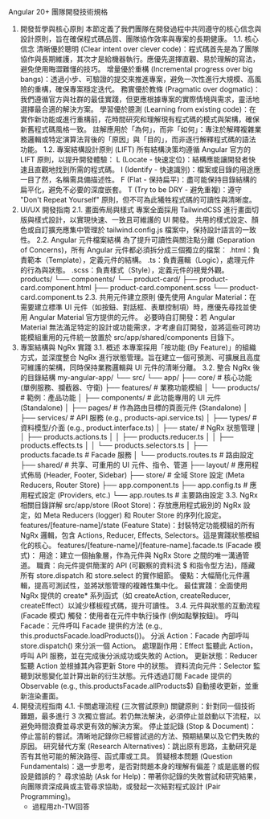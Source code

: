Angular 20+ 團隊開發技術規格

1. 開發哲學與核心原則
   本節定義了我們團隊在開發過程中共同遵守的核心信念與設計原則，旨在確保程式碼品質、團隊協作效率與專案的長期健康。
   1.1. 核心信念
   清晰優於聰明 (Clear intent over clever code)：程式碼首先是為了團隊協作與長期維護，其次才是給機器執行。應優先選擇直觀、易於理解的寫法，避免使用晦澀難懂的技巧。
   增量優於重構 (Incremental progress over big bangs)：透過小步、可驗證的提交來推進專案，避免一次性進行大規模、高風險的重構，確保專案穩定迭代。
   務實優於教條 (Pragmatic over dogmatic)：我們遵循官方與社群的最佳實踐，但更應根據專案的實際情境與需求，靈活地選擇最合適的解決方案。
   學習優於臆測 (Learning from existing code)：在實作新功能或進行重構前，花時間研究和理解現有程式碼的模式與架構，確保新舊程式碼風格一致。
   註解應用於「為何」，而非「如何」：專注於解釋複雜業務邏輯或特定演算法背後的「原因」與「目的」，而非逐行解釋程式碼的語法功能。
   1.2. 專案結構設計原則 (LIFT)
   所有結構決策均遵循 Angular 官方的 LIFT 原則，以提升開發體驗：
   L (Locate - 快速定位)：結構應能讓開發者快速且直觀地找到所需的程式碼。
   I (Identify - 快速識別)：檔案或目錄的用途應一目了然，名稱需具備描述性。
   F (Flat - 保持扁平)：盡可能保持目錄結構的扁平化，避免不必要的深度嵌套。
   T (Try to be DRY - 避免重複)：遵守 "Don't Repeat Yourself" 原則，但不可為此犧牲程式碼的可讀性與清晰度。
2. UI/UX 開發指南
   2.1. 畫面佈局與樣式
   專案全面採用 TailwindCSS 進行畫面切版與樣式設計，以實現快速、一致且可維護的 UI 開發。
   共用的樣式設定、顏色或自訂擴充應集中管理於 tailwind.config.js 檔案中，保持設計語言的一致性。
   2.2. Angular 元件檔案結構
   為了提升可讀性與關注點分離 (Separation of Concerns)，所有 Angular 元件都必須拆分成三個獨立的檔案：
   .html：負責範本（Template），定義元件的結構。
   .ts：負責邏輯（Logic），處理元件的行為與狀態。
   .scss：負責樣式（Style），定義元件的視覺外觀。
   products/
   └── components/
   └── product-card/
   ├── product-card.component.html
   ├── product-card.component.scss
   └── product-card.component.ts
   2.3. 共用元件建立原則
   優先使用 Angular Material：在需要建立標準 UI 元件（如按鈕、對話框、表單控制項）時，應優先尋找並使用 Angular Material 官方提供的元件。
   必要時自訂開發：若 Angular Material 無法滿足特定的設計或功能需求，才考慮自訂開發，並將這些可跨功能模組重用的元件統一放置於 src/app/shared/components 目錄下。
3. 專案結構與 NgRx 實踐
   3.1. 概述
   本專案採用「按功能 (By Feature)」的組織方式，並深度整合 NgRx 進行狀態管理。旨在建立一個可預測、可擴展且高度可維護的架構，同時保持業務邏輯與 UI 元件的清晰分離。
   3.2. 整合 NgRx 後的目錄結構
   my-angular-app/
   └── src/
   └── app/
   ├── core/ # 核心功能 (單例服務、攔截器、守衛)
   ├── features/ # 業務功能模組
   │ └── products/ # 範例：產品功能
   │ ├── components/ # 此功能專用的 UI 元件 (Standalone)
   │ ├── pages/ # 作為路由目標的頁面元件 (Standalone)
   │ ├── services/ # API 服務 (e.g., products-api.service.ts)
   │ ├── types/ # 資料模型/介面 (e.g., product.interface.ts)
   │ ├── state/ # NgRx 狀態管理
   │ │ ├── products.actions.ts
   │ │ ├── products.reducer.ts
   │ │ ├── products.effects.ts
   │ │ └── products.selectors.ts
   │ ├── products.facade.ts # Facade 服務
   │ └── products.routes.ts # 路由設定
   ├── shared/ # 共享、可重用的 UI 元件、指令、管道
   ├── layout/ # 應用程式佈局 (Header, Footer, Sidebar)
   ├── store/ # 全域 Store 設定 (Meta Reducers, Router Store)
   ├── app.component.ts
   ├── app.config.ts # 應用程式設定 (Providers, etc.)
   └── app.routes.ts # 主要路由設定
   3.3. NgRx 相關目錄詳解
   src/app/store (Root Store)：存放應用程式級別的 NgRx 設定，如 Meta Reducers (logger) 和 Router Store 的序列化設定。
   features/[feature-name]/state (Feature State)：封裝特定功能模組的所有 NgRx 邏輯，包含 Actions, Reducer, Effects, Selectors。這是實踐狀態模組化的核心。
   features/[feature-name]/[feature-name].facade.ts (Facade 模式)：
   用途：建立一個抽象層，作為元件與 NgRx Store 之間的唯一溝通管道。
   職責：向元件提供簡潔的 API (可觀察的資料流 $ 和指令型方法)，隱藏所有 store.dispatch 和 store.select 的實作細節。
   優點：大幅簡化元件邏輯，提高可測試性，並將狀態管理的複雜性集中化。
   最佳實踐：全面使用 NgRx 提供的 create\* 系列函式（如 createAction, createReducer, createEffect）以減少樣板程式碼，提升可讀性。
   3.4. 元件與狀態的互動流程 (Facade 模式)
   觸發：使用者在元件中執行操作 (例如點擊按鈕)。
   呼叫 Facade：元件呼叫 Facade 提供的方法 (e.g., this.productsFacade.loadProducts())。
   分派 Action：Facade 內部呼叫 store.dispatch() 來分派一個 Action。
   處理副作用：Effect 監聽此 Action，呼叫 API 服務，並在完成後分派成功或失敗的 Action。
   更新狀態：Reducer 監聽 Action 並根據其內容更新 Store 中的狀態。
   資料流向元件：Selector 監聽到狀態變化並計算出新的衍生狀態。元件透過訂閱 Facade 提供的 Observable (e.g., this.productsFacade.allProducts$) 自動接收更新，並重新渲染畫面。
4. 開發流程指南
   4.1. 卡關處理流程 (三次嘗試原則)
   關鍵原則：針對同一個技術難題，最多進行 3 次獨立嘗試。若仍無法解決，必須停止並啟動以下流程，以避免時間浪費並尋求更有效的解決方案。
   停止並記錄 (Stop & Document)：停止當前的嘗試。清晰地記錄你已經嘗試過的方法、預期結果以及它們失敗的原因。
   研究替代方案 (Research Alternatives)：跳出原有思路，主動研究是否有其他可能的解決路徑、函式庫或工具。
   質疑根本問題 (Question Fundamentals)：退一步思考，是否對問題本身的理解有偏差？或是底層的假設是錯誤的？
   尋求協助 (Ask for Help)：帶著你記錄的失敗嘗試和研究結果，向團隊資深成員或主管尋求協助，或發起一次結對程式設計 (Pair Programming)。
   - 過程用zh-TW回答
